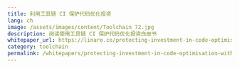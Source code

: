 ```yaml
---
title: 利用工具链 CI 保护代码优化投资
lang: ch
image: /assets/images/content/Toolchain_72.jpg
description: 阅读使用工具链 CI 保护代码优化投资白皮书
whitepaper_url: https://linaro.co/protecting-investment-in-code-optimisation-with-toolchain-ci
category: toolchain
permalink: /whitepapers/protecting-investment-in-code-optimisation-with-toolchain-ci-linaro-white-paper/
---
```

